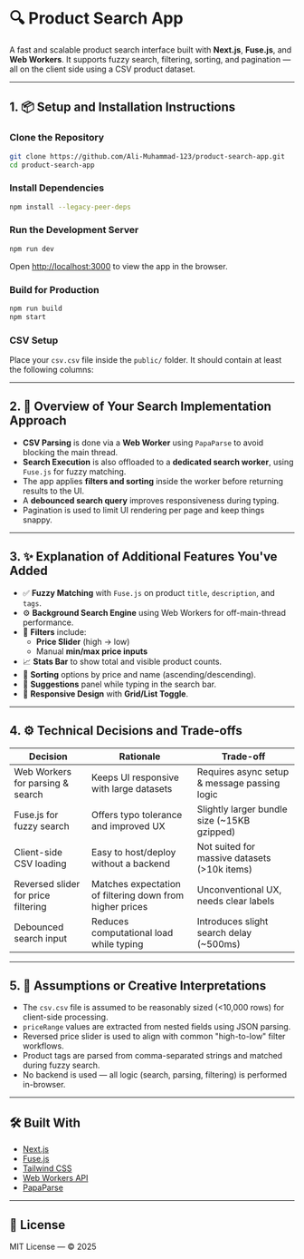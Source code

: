 # 🔍 Product Search App

A fast and scalable product search interface built with **Next.js**, **Fuse.js**, and **Web Workers**. It supports fuzzy search, filtering, sorting, and pagination — all on the client side using a CSV product dataset.

---

## 1. 📦 Setup and Installation Instructions

### Clone the Repository

```bash
git clone https://github.com/Ali-Muhammad-123/product-search-app.git
cd product-search-app
```

### Install Dependencies

```bash
npm install --legacy-peer-deps
```

### Run the Development Server

```bash
npm run dev
```

Open [http://localhost:3000](http://localhost:3000) to view the app in the browser.

### Build for Production

```bash
npm run build
npm start
```

### CSV Setup

Place your `csv.csv` file inside the `public/` folder. It should contain at least the following columns:

---

## 2. 🧠 Overview of Your Search Implementation Approach

- **CSV Parsing** is done via a **Web Worker** using `PapaParse` to avoid blocking the main thread.
- **Search Execution** is also offloaded to a **dedicated search worker**, using `Fuse.js` for fuzzy matching.
- The app applies **filters and sorting** inside the worker before returning results to the UI.
- A **debounced search query** improves responsiveness during typing.
- Pagination is used to limit UI rendering per page and keep things snappy.

---

## 3. ✨ Explanation of Additional Features You've Added

- ✅ **Fuzzy Matching** with `Fuse.js` on product `title`, `description`, and `tags`.
- ⚙️ **Background Search Engine** using Web Workers for off-main-thread performance.
- 🔀 **Filters** include:
  - **Price Slider** (high → low)
  - Manual **min/max price inputs**
- 📈 **Stats Bar** to show total and visible product counts.
- 🧭 **Sorting** options by price and name (ascending/descending).
- 🧩 **Suggestions** panel while typing in the search bar.
- 📱 **Responsive Design** with **Grid/List Toggle**.

---

## 4. ⚙️ Technical Decisions and Trade-offs

| Decision                            | Rationale                                                | Trade-off                                    |
| ----------------------------------- | -------------------------------------------------------- | -------------------------------------------- |
| Web Workers for parsing & search    | Keeps UI responsive with large datasets                  | Requires async setup & message passing logic |
| Fuse.js for fuzzy search            | Offers typo tolerance and improved UX                    | Slightly larger bundle size (~15KB gzipped)  |
| Client-side CSV loading             | Easy to host/deploy without a backend                    | Not suited for massive datasets (>10k items) |
| Reversed slider for price filtering | Matches expectation of filtering down from higher prices | Unconventional UX, needs clear labels        |
| Debounced search input              | Reduces computational load while typing                  | Introduces slight search delay (~500ms)      |

---

## 5. 🎨 Assumptions or Creative Interpretations

- The `csv.csv` file is assumed to be reasonably sized (<10,000 rows) for client-side processing.
- `priceRange` values are extracted from nested fields using JSON parsing.
- Reversed price slider is used to align with common "high-to-low" filter workflows.
- Product tags are parsed from comma-separated strings and matched during fuzzy search.
- No backend is used — all logic (search, parsing, filtering) is performed in-browser.

---

## 🛠 Built With

- [Next.js](https://nextjs.org/)
- [Fuse.js](https://fusejs.io/)
- [Tailwind CSS](https://tailwindcss.com/)
- [Web Workers API](https://developer.mozilla.org/en-US/docs/Web/API/Web_Workers_API)
- [PapaParse](https://www.papaparse.com/)

---

## 📄 License

MIT License — © 2025

